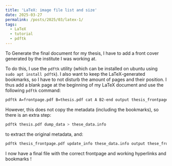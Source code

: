 ```yaml
---
title: 'LaTeX: image file list and size'
date: 2025-03-27
permalink: /posts/2025/03/latex-1/
tags:
  - LaTeX
  - tutorial
  - pdftk
---
```


To Generate the final document for my thesis, I have to add a front cover generated by the institute I was working at.

To do this, I use the `pdftk` utility (which can be installed on ubuntu using `sudo apt install pdftk`).
I also want to keep the LaTeX-generated bookmarks, so I have to not disturb the amount of pages and their position. I thus add a blank page at the beginning of my LaTeX document and use the following `pdftk` command:
```bash
pdftk A=frontpage.pdf B=thesis.pdf cat A B2-end output thesis_frontpage.pdf
```
However, this does not copy the metadata (including the bookmarks), so there is an extra step:
```bash
pdftk thesis.pdf dump_data > these_data.info
```
to extract the original metadata, and:
```bash
pdftk thesis_frontpage.pdf update_info these_data.info output these_frontpage_bookmarks.pdf
```

I now have a final file with the correct frontpage and working hyperlinks and bookmarks !
